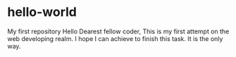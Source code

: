 # hello-world
My first repository
Hello Dearest fellow coder,
This is my first attempt on the web developing realm. I hope I can achieve to finish this task. It is the only way.
